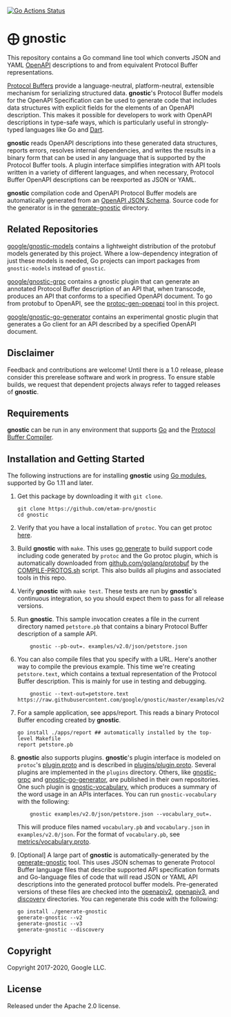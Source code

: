 [![Go Actions Status](https://github.com/etam-pro/gnostic/workflows/Go/badge.svg)](https://github.com/etam-pro/gnostic/actions)

# ⨁ gnostic

This repository contains a Go command line tool which converts JSON and YAML
[OpenAPI](https://github.com/OAI/OpenAPI-Specification) descriptions to and
from equivalent Protocol Buffer representations.

[Protocol Buffers](https://developers.google.com/protocol-buffers/) provide a
language-neutral, platform-neutral, extensible mechanism for serializing
structured data. **gnostic**'s Protocol Buffer models for the OpenAPI
Specification can be used to generate code that includes data structures with
explicit fields for the elements of an OpenAPI description. This makes it
possible for developers to work with OpenAPI descriptions in type-safe ways,
which is particularly useful in strongly-typed languages like Go and
[Dart](https://dart.dev/).

**gnostic** reads OpenAPI descriptions into these generated data structures,
reports errors, resolves internal dependencies, and writes the results in a
binary form that can be used in any language that is supported by the Protocol
Buffer tools. A plugin interface simplifies integration with API tools written
in a variety of different languages, and when necessary, Protocol Buffer
OpenAPI descriptions can be reexported as JSON or YAML.

**gnostic** compilation code and OpenAPI Protocol Buffer models are
automatically generated from an
[OpenAPI JSON Schema](https://github.com/OAI/OpenAPI-Specification/blob/master/schemas/v2.0/schema.json).
Source code for the generator is in the [generate-gnostic](generate-gnostic)
directory.

## Related Repositories

[google/gnostic-models](https://github.com/etam-pro/gnostic-models) contains a
lightweight distribution of the protobuf models generated by this project.
Where a low-dependency integration of just these models is needed, Go projects
can import packages from `gnostic-models` instead of `gnostic`.

[google/gnostic-grpc](https://github.com/etam-pro/gnostic-grpc) contains a
gnostic plugin that can generate an annotated Protocol Buffer description of an
API that, when transcode, produces an API that conforms to a specified OpenAPI
document. To go from protobuf to OpenAPI, see the
[protoc-gen-openapi](cmd/protoc-gen-openapi) tool in this project.

[google/gnostic-go-generator](https://github.com/etam-pro/gnostic-go-generator)
contains an experimental gnostic plugin that generates a Go client for an API
described by a specified OpenAPI document.

## Disclaimer

Feedback and contributions are welcome! Until there is a 1.0 release, please
consider this prerelease software and work in progress. To ensure stable
builds, we request that dependent projects always refer to tagged releases of
**gnostic**.

## Requirements

**gnostic** can be run in any environment that supports [Go](http://golang.org)
and the
[Protocol Buffer Compiler](https://github.com/protocolbuffers/protobuf).

## Installation and Getting Started

The following instructions are for installing **gnostic** using
[Go modules](https://blog.golang.org/using-go-modules), supported by Go 1.11
and later.

1.  Get this package by downloading it with `git clone`.

        git clone https://github.com/etam-pro/gnostic
        cd gnostic

2.  Verify that you have a local installation of `protoc`. You can get protoc
    [here](https://github.com/protocolbuffers/protobuf).

3.  Build **gnostic** with `make`. This uses
    [go generate](https://blog.golang.org/generate) to build support code
    including code generated by `protoc` and the Go protoc plugin, which is
    automatically downloaded from
    [github.com/golang/protobuf](https://github.com/golang/protobuf) by the
    [COMPILE-PROTOS.sh](COMPILE-PROTOS.sh) script. This also builds all plugins
    and associated tools in this repo.

4.  Verify **gnostic** with `make test`. These tests are run by **gnostic**'s
    continuous integration, so you should expect them to pass for all release
    versions.

5.  Run **gnostic**. This sample invocation creates a file in the current
    directory named `petstore.pb` that contains a binary Protocol Buffer
    description of a sample API.

            gnostic --pb-out=. examples/v2.0/json/petstore.json

6.  You can also compile files that you specify with a URL. Here's another way
    to compile the previous example. This time we're creating `petstore.text`,
    which contains a textual representation of the Protocol Buffer description.
    This is mainly for use in testing and debugging.

            gnostic --text-out=petstore.text https://raw.githubusercontent.com/google/gnostic/master/examples/v2.0/json/petstore.json

7.  For a sample application, see apps/report. This reads a binary Protocol
    Buffer encoding created by **gnostic**.

        go install ./apps/report ## automatically installed by the top-level Makefile
        report petstore.pb

8.  **gnostic** also supports plugins. **gnostic**'s plugin interface is
    modeled on `protoc`'s
    [plugin.proto](https://github.com/protocolbuffers/protobuf/blob/master/src/google/protobuf/compiler/plugin.proto)
    and is described in [plugins/plugin.proto](plugins/plugin.proto). Several
    plugins are implemented in the `plugins` directory. Others, like
    [gnostic-grpc](https://github.com/etam-pro/gnostic-grpc) and
    [gnostic-go-generator](https://github.com/etam-pro/gnostic-go-generator),
    are published in their own repositories. One such plugin is
    [gnostic-vocabulary](plugins/gnostic-vocabulary), which produces a summary
    of the word usage in an APIs interfaces. You can run `gnostic-vocabulary`
    with the following:

            gnostic examples/v2.0/json/petstore.json --vocabulary_out=.

    This will produce files named `vocabulary.pb` and `vocabulary.json` in
    `examples/v2.0/json`. For the format of `vocabulary.pb`, see
    [metrics/vocabulary.proto](metrics/vocabulary.proto).

9.  [Optional] A large part of **gnostic** is automatically-generated by the
    [generate-gnostic](generate-gnostic) tool. This uses JSON schemas to
    generate Protocol Buffer language files that describe supported API
    specification formats and Go-language files of code that will read JSON or
    YAML API descriptions into the generated protocol buffer models.
    Pre-generated versions of these files are checked into the
    [openapiv2](openapiv2), [openapiv3](openapiv3), and [discovery](discovery)
    directories. You can regenerate this code with the following:

        go install ./generate-gnostic
        generate-gnostic --v2
        generate-gnostic --v3
        generate-gnostic --discovery

## Copyright

Copyright 2017-2020, Google LLC.

## License

Released under the Apache 2.0 license.
